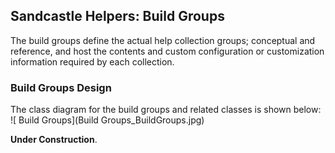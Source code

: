 ## Sandcastle Helpers: Build Groups
The build groups define the actual help collection groups; conceptual and reference, and host the contents and custom configuration or customization information required by each collection.

### Build Groups Design
The class diagram for the build groups and related classes is shown below:
![ Build Groups](Build Groups_BuildGroups.jpg)

**Under Construction**.